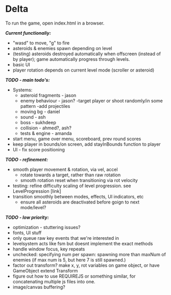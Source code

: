# Delta

To run the game, open index.html in a browser.


**_Current functionaliy:_**
- "wasd" to move, "g" to fire
- asteroids & enemies spawn depending on level
- (testing) asteroids destroyed automatically when offscreen (instead of by player); game automatically progress through levels.
- basic UI
- player rotation depends on current level mode (scroller or asteroid)


**_TODO - main todo's:_**
- Systems:
	- asteroid fragments - jason
	- enemy behaviour - jason?
		-target player or shoot randomly/in some pattern
		-add projectiles
	- moving bg - daniel
	- sound - ash
	- boss - sukhdeep
	- collision - ahmed?, ash?
	- tests & engine - amanda
- start menu, game over menu, scoreboard, prev round scores
- keep player in bounds/on screen, add stayInBounds function to player
- UI - fix score positioning

**_TODO - refinement:_**
- smooth player movement & rotation, via vel, accel
	- rotate towards a target, rather than raw rotation
	- smooth rotation reset when transitioning via rot velocity
- testing: refine difficulty scaling of level progression. see LevelProgression [link]
- transition smoothly between modes, effects, UI indicators, etc
	- ensure all asteroids are deactivated before goign to next mode/level?

**_TODO - low priority:_**
- optimization - stuttering issues?
- fonts, UI stuff
- only queue raw key events that we're interested in
- levelsystem acts like fsm but doesnt implement the exact methods
- handle window focus, key repeats
- unchecked: specifying num per spawn: spawning more than maxNum of enemies (if max num is 5, but here 7 is still spawned.)
- factor out transform? make x, y, rot variables on game object, or have GameObject extend Transform
- figure out how to use REQUIREJS or something similar, for concatenating multiple js files into one.
- image/canvas buffering?
